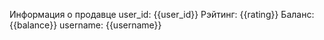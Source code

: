 Информация о продавце
user_id: {{user_id}}
Рэйтинг: {{rating}}
Баланс: {{balance}}
username: {{username}}
